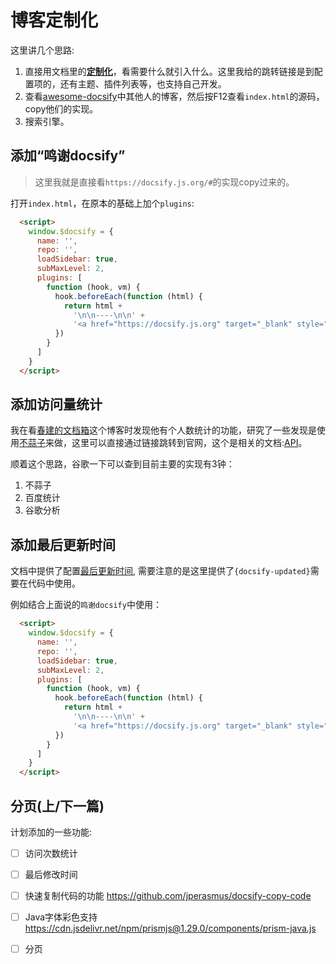 # 博客定制化
这里讲几个思路:
1. 直接用文档里的[**定制化**](https://docsify.js.org/#/zh-cn/configuration)，看需要什么就引入什么。这里我给的跳转链接是到配置项的，还有主题、插件列表等，也支持自己开发。
2. 查看[awesome-docsify](https://docsify.js.org/#/zh-cn/awesome)中其他人的博客，然后按F12查看`index.html`的源码，copy他们的实现。
3. 搜索引擎。

## 添加“鸣谢docsify”
> 这里我就是直接看`https://docsify.js.org/#`的实现copy过来的。

打开`index.html`，在原本的基础上加个`plugins`:
```html
  <script>
    window.$docsify = {
      name: '',
      repo: '',
      loadSidebar: true,
      subMaxLevel: 2,
      plugins: [
        function (hook, vm) {
          hook.beforeEach(function (html) {
            return html +
              '\n\n----\n\n' +
              '<a href="https://docsify.js.org" target="_blank" style="color: inherit; font-weight: normal; text-decoration: none;">Powered by <span style="color:green;text-decoration:underline;">docsify</span></a>'
          })
        }
      ]
    }
  </script>
```

## 添加访问量统计
我在看[春建的文档箱](https://www.yangchunjian.com/docbook/#/?id=%E6%98%A5%E5%BB%BA%E7%9A%84%E6%96%87%E6%A1%A3%E7%AE%B1)这个博客时发现他有个人数统计的功能，研究了一些发现是使用[不蒜子](https://busuanzi.ibruce.info/)来做，这里可以直接通过链接跳转到官网，这个是相关的文档:[API](http://ibruce.info/2015/04/04/busuanzi/)。

顺着这个思路，谷歌一下可以查到目前主要的实现有3钟：
1. 不蒜子
2. 百度统计
3. 谷歌分析


## 添加最后更新时间
文档中提供了配置[最后更新时间](https://docsify.js.org/#/zh-cn/configuration?id=formatupdated), 需要注意的是这里提供了`{docsify-updated}`需要在代码中使用。

例如结合上面说的`鸣谢docsify`中使用：
```html
  <script>
    window.$docsify = {
      name: '',
      repo: '',
      loadSidebar: true,
      subMaxLevel: 2,
      plugins: [
        function (hook, vm) {
          hook.beforeEach(function (html) {
            return html +
              '\n\n----\n\n' +
              '<a href="https://docsify.js.org" target="_blank" style="color: inherit; font-weight: normal; text-decoration: none;">Powered by <span style="color:green;text-decoration:underline;">docsify</span></a>' + '<em style="float: right">上次更新于: {docsify-updated} </em>'
          })
        }
      ]
    }
  </script>

```

## 分页(上/下一篇)



计划添加的一些功能:

- [ ] 访问次数统计
- [ ] 最后修改时间
- [ ] 快速复制代码的功能 https://github.com/jperasmus/docsify-copy-code
- [ ] Java字体彩色支持 https://cdn.jsdelivr.net/npm/prismjs@1.29.0/components/prism-java.js
- [ ] 分页

